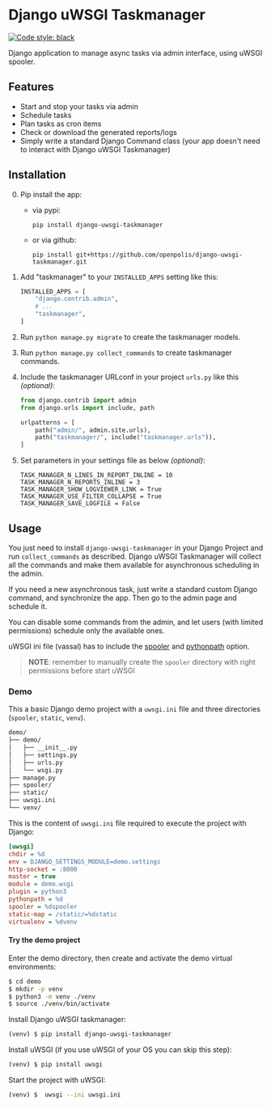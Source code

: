 # Django uWSGI Taskmanager

[![Code style: black](https://img.shields.io/badge/code%20style-black-000000.svg)](https://github.com/python/black)

Django application to manage async tasks via admin interface, using uWSGI spooler.

## Features

- Start and stop your tasks via admin
- Schedule tasks
- Plan tasks as cron items
- Check or download the generated reports/logs
- Simply write a standard Django Command class (your app doesn't need to interact with Django uWSGI Taskmanager)

## Installation

0.  Pip install the app:

    -  via pypi:

       `pip install django-uwsgi-taskmanager`

    -  or via github:

       `pip install git+https://github.com/openpolis/django-uwsgi-taskmanager.git`

1.  Add "taskmanager" to your `INSTALLED_APPS` setting like this:

    ```python
    INSTALLED_APPS = [
        "django.contrib.admin",
        # ...
        "taskmanager",
    ]
    ```

2. Run `python manage.py migrate` to create the taskmanager models.

3. Run `python manage.py collect_commands` to create taskmanager commands.

4. Include the taskmanager URLconf in your project `urls.py` like this _(optional)_:

    ```python
    from django.contrib import admin
    from django.urls import include, path

    urlpatterns = [
        path("admin/", admin.site.urls),
        path("taskmanager/", include("taskmanager.urls")),
    ]
    ```

5. Set parameters in your settings file as below _(optional)_:

    ```
    TASK_MANAGER_N_LINES_IN_REPORT_INLINE = 10
    TASK_MANAGER_N_REPORTS_INLINE = 3
    TASK_MANAGER_SHOW_LOGVIEWER_LINK = True
    TASK_MANAGER_USE_FILTER_COLLAPSE = True
    TASK_MANAGER_SAVE_LOGFILE = False
    ```

## Usage

You just need to install `django-uwsgi-taskmanager` in your Django Project and run `collect_commands` as described.
Django uWSGI Taskmanager will collect all the commands and make them available for asynchronous scheduling in the admin.

If you need a new asynchronous task, just write a standard custom Django command, and synchronize the app. Then go to the admin page and schedule it.

You can disable some commands from the admin, and let users (with limited permissions) schedule only the available ones.

uWSGI ini file (vassal) has to include the [spooler](https://uwsgi-docs.readthedocs.io/en/latest/Spooler.html) and [pythonpath](https://uwsgi-docs.readthedocs.io/en/latest/PythonDecorators.html) option.

> **NOTE**: remember to manually create the `spooler` directory with right permissions before start uWSGI

### Demo

This a basic Django demo project with a `uwsgi.ini` file and three directories (`spooler`, `static`, `venv`).

```bash
demo/
├── demo/
│   ├── __init__.py
│   ├── settings.py
│   ├── urls.py
│   └── wsgi.py
├── manage.py
├── spooler/
├── static/
├── uwsgi.ini
└── venv/
```

This is the content of `uwsgi.ini` file required to execute the project with Django:

```ini
[uwsgi]
chdir = %d
env = DJANGO_SETTINGS_MODULE=demo.settings
http-socket = :8000
master = true
module = demo.wsgi
plugin = python3
pythonpath = %d
spooler = %dspooler
static-map = /static/=%dstatic
virtualenv = %dvenv
```

#### Try the demo project

Enter the demo directory, then create and activate the demo virtual environments:

```bash
$ cd demo
$ mkdir -p venv
$ python3 -m venv ./venv
$ source ./venv/bin/activate
```

Install Django uWSGI taskmanager:

```bash
(venv) $ pip install django-uwsgi-taskmanager
```

Install uWSGI (if you use uWSGI of your OS you can skip this step):

```bash
(venv) $ pip install uwsgi
```

Start the project with uWSGI:

```bash
(venv) $  uwsgi --ini uwsgi.ini
```
